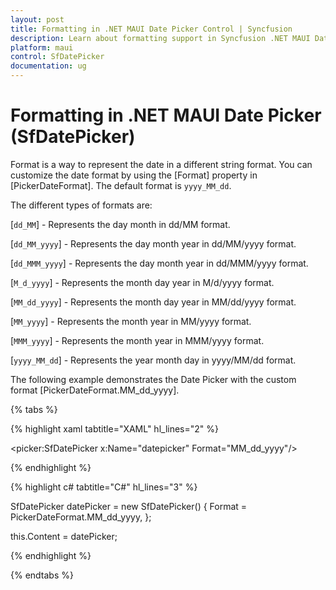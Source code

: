 ```yaml
---
layout: post
title: Formatting in .NET MAUI Date Picker Control | Syncfusion
description: Learn about formatting support in Syncfusion .NET MAUI Date Picker (SfDatePicker) control and its basic features.
platform: maui
control: SfDatePicker
documentation: ug
---
```


# Formatting in .NET MAUI Date Picker (SfDatePicker)

Format is a way to represent the date in a different string format. You can customize the date format by using the [Format] property in [PickerDateFormat]. The default format is `yyyy_MM_dd`.

The different types of formats are:

[`dd_MM`] - Represents the day month in dd/MM format.

[`dd_MM_yyyy`] - Represents the day month year in dd/MM/yyyy format.

[`dd_MMM_yyyy`] - Represents the day month year in dd/MMM/yyyy format.

[`M_d_yyyy`] - Represents the month day year in M/d/yyyy format.

[`MM_dd_yyyy`] - Represents the month day year in MM/dd/yyyy format.

[`MM_yyyy`] - Represents the month year in MM/yyyy format.

[`MMM_yyyy`] - Represents the month year in MMM/yyyy format.

[`yyyy_MM_dd`] - Represents the year month day in yyyy/MM/dd format.

The following example demonstrates the Date Picker with the custom format [PickerDateFormat.MM_dd_yyyy].

{% tabs %}

{% highlight xaml tabtitle="XAML" hl_lines="2" %}

<picker:SfDatePicker x:Name="datepicker"
                     Format="MM_dd_yyyy"/>

{% endhighlight %}

{% highlight c# tabtitle="C#" hl_lines="3" %}  

SfDatePicker datePicker = new SfDatePicker()
{
    Format = PickerDateFormat.MM_dd_yyyy,
};

this.Content = datePicker;

{% endhighlight %}

{% endtabs %}